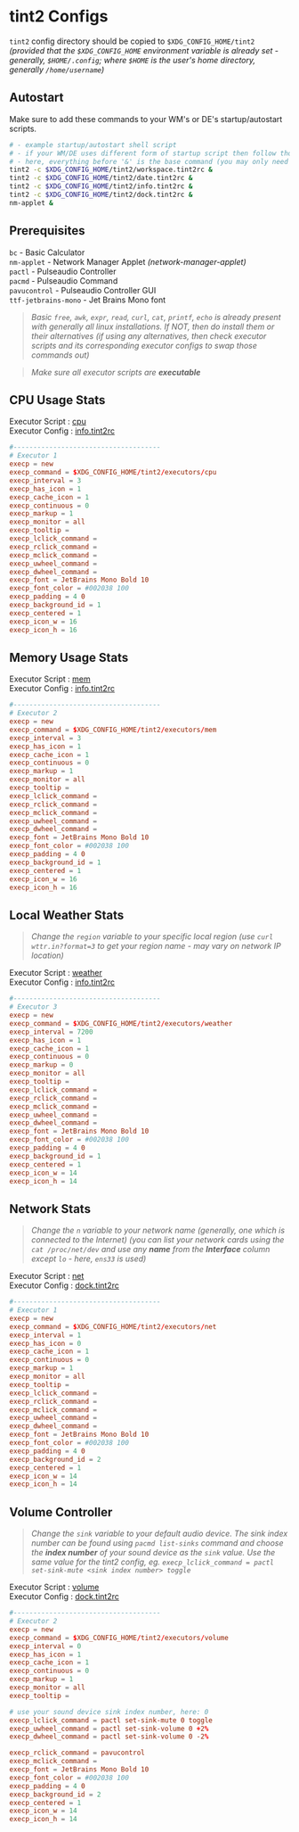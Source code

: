 # tint2 Configs

`tint2` config directory should be copied to `$XDG_CONFIG_HOME/tint2` _(provided that the `$XDG_CONFIG_HOME` environment variable is already set - generally, `$HOME/.config`; where `$HOME` is the user's home directory, generally `/home/username`)_

## Autostart

Make sure to add these commands to your WM's or DE's startup/autostart scripts.

```sh
# - example startup/autostart shell script
# - if your WM/DE uses different form of startup script then follow those rules
# - here, everything before '&' is the base command (you may only need the base commands if using some WM/DE which does not uses shell scripts as there startup scripts)
tint2 -c $XDG_CONFIG_HOME/tint2/workspace.tint2rc &
tint2 -c $XDG_CONFIG_HOME/tint2/date.tint2rc &
tint2 -c $XDG_CONFIG_HOME/tint2/info.tint2rc &
tint2 -c $XDG_CONFIG_HOME/tint2/dock.tint2rc &
nm-applet &
```

## Prerequisites

`bc` - Basic Calculator\
`nm-applet` - Network Manager Applet _(network-manager-applet)_\
`pactl` - Pulseaudio Controller\
`pacmd` - Pulseaudio Command\
`pavucontrol` - Pulseaudio Controller GUI\
`ttf-jetbrains-mono` - Jet Brains Mono font

> _Basic `free`, `awk`, `expr`, `read`, `curl`, `cat`, `printf`, `echo` is already present with generally all linux installations. If NOT, then do install them or their alternatives (if using any alternatives, then check executor scripts and its corresponding executor configs to swap those commands out)_

> _Make sure all executor scripts are **executable**_

## CPU Usage Stats

Executor Script : [cpu](./executors/cpu)\
Executor Config : [info.tint2rc](./info.tint2rc)

```conf
#-------------------------------------
# Executor 1
execp = new
execp_command = $XDG_CONFIG_HOME/tint2/executors/cpu
execp_interval = 3
execp_has_icon = 1
execp_cache_icon = 1
execp_continuous = 0
execp_markup = 1
execp_monitor = all
execp_tooltip =
execp_lclick_command =
execp_rclick_command =
execp_mclick_command =
execp_uwheel_command =
execp_dwheel_command =
execp_font = JetBrains Mono Bold 10
execp_font_color = #002038 100
execp_padding = 4 0
execp_background_id = 1
execp_centered = 1
execp_icon_w = 16
execp_icon_h = 16
```

## Memory Usage Stats

Executor Script : [mem](./executors/mem)\
Executor Config : [info.tint2rc](./info.tint2rc)

```conf
#-------------------------------------
# Executor 2
execp = new
execp_command = $XDG_CONFIG_HOME/tint2/executors/mem
execp_interval = 3
execp_has_icon = 1
execp_cache_icon = 1
execp_continuous = 0
execp_markup = 1
execp_monitor = all
execp_tooltip =
execp_lclick_command =
execp_rclick_command =
execp_mclick_command =
execp_uwheel_command =
execp_dwheel_command =
execp_font = JetBrains Mono Bold 10
execp_font_color = #002038 100
execp_padding = 4 0
execp_background_id = 1
execp_centered = 1
execp_icon_w = 16
execp_icon_h = 16
```

## Local Weather Stats

> _Change the `region` variable to your specific local region (use `curl wttr.in?format=3` to get your region name - may vary on network IP location)_

Executor Script : [weather](./executors/weather)\
Executor Config : [info.tint2rc](./info.tint2rc)

```conf
#-------------------------------------
# Executor 3
execp = new
execp_command = $XDG_CONFIG_HOME/tint2/executors/weather
execp_interval = 7200
execp_has_icon = 1
execp_cache_icon = 1
execp_continuous = 0
execp_markup = 0
execp_monitor = all
execp_tooltip =
execp_lclick_command =
execp_rclick_command =
execp_mclick_command =
execp_uwheel_command =
execp_dwheel_command =
execp_font = JetBrains Mono Bold 10
execp_font_color = #002038 100
execp_padding = 4 0
execp_background_id = 1
execp_centered = 1
execp_icon_w = 14
execp_icon_h = 14
```

## Network Stats

> _Change the `n` variable to your network name (generally, one which is connected to the Internet) (you can list your network cards using the `cat /proc/net/dev` and use any **name** from the **Interface** column except `lo` - here, `ens33` is used)_

Executor Script : [net](./executors/net)\
Executor Config : [dock.tint2rc](./dock.tint2rc)

```conf
#-------------------------------------
# Executor 1
execp = new
execp_command = $XDG_CONFIG_HOME/tint2/executors/net
execp_interval = 1
execp_has_icon = 0
execp_cache_icon = 1
execp_continuous = 0
execp_markup = 1
execp_monitor = all
execp_tooltip =
execp_lclick_command =
execp_rclick_command =
execp_mclick_command =
execp_uwheel_command =
execp_dwheel_command =
execp_font = JetBrains Mono Bold 10
execp_font_color = #002038 100
execp_padding = 4 0
execp_background_id = 2
execp_centered = 1
execp_icon_w = 14
execp_icon_h = 14
```

## Volume Controller

> _Change the `sink` variable to your default audio device. The sink index number can be found using `pacmd list-sinks` command and choose the **index number** of your sound device as the `sink` value. Use the same value for the tint2 config, eg. `execp_lclick_command = pactl set-sink-mute <sink index number> toggle`_

Executor Script : [volume](./executors/volume)\
Executor Config : [dock.tint2rc](./dock.tint2rc)

```conf
#-------------------------------------
# Executor 2
execp = new
execp_command = $XDG_CONFIG_HOME/tint2/executors/volume
execp_interval = 0
execp_has_icon = 1
execp_cache_icon = 1
execp_continuous = 0
execp_markup = 1
execp_monitor = all
execp_tooltip =

# use your sound device sink index number, here: 0
execp_lclick_command = pactl set-sink-mute 0 toggle
execp_uwheel_command = pactl set-sink-volume 0 +2%
execp_dwheel_command = pactl set-sink-volume 0 -2%

execp_rclick_command = pavucontrol
execp_mclick_command =
execp_font = JetBrains Mono Bold 10
execp_font_color = #002038 100
execp_padding = 4 0
execp_background_id = 2
execp_centered = 1
execp_icon_w = 14
execp_icon_h = 14
```
